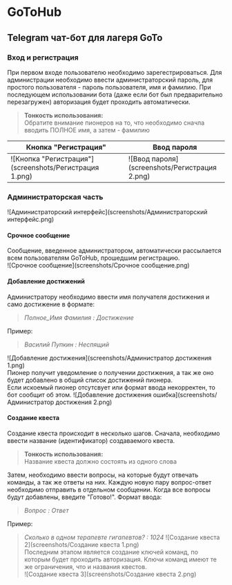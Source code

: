 # GoToHub
## Telegram чат-бот для лагеря GoTo
### Вход и регистрация
При первом входе пользователю необходимо зарегестрироваться. Для администрации необходимо ввести администраторский пароль, для простого пользователя - пароль пользователя, имя и фамилию. При последующем использовании бота (даже если бот был предварительно перезагружен) авторизация будет проходить автоматически.

> **Тонкость использования:**  
> Обратите внимание пионеров на то, что необходимо сначла вводить ПОЛНОЕ имя, а затем - фамилию


Кнопка "Регистрация" | Ввод пароля
---------------------|-------------------
![Кнопка "Регистрация"](screenshots/Регистрация 1.png) | ![Ввод пароля](screenshots/Регистрация 2.png)


### Администраторская часть
![Администраторский интерфейс](screenshots/Администраторский интерфейс.png)
#### Срочное сообщение
Сообщение, введенное администратором, автоматически рассылается всем пользователям GoToHub, прошедшим регистрацию.  
![Срочное сообщение](screenshots/Срочное сообщение.png)
#### Добавление достижений
Администратору необходимо ввести имя получателя достижения и само достижение в формате:  

>*Полное_Имя Фамилия : Достижение*

Пример:

>*Василий Пупкин : Неспящий*

![Добавление достижения](screenshots/Администратор достижения 1.png)  
Пионер получит уведомление о получении достижения, а так же оно будет добавлено в общий список достижений пионера.  
Если искоемый пионер отсутсвует или формат ввода некорректен, то бот сообщит об этом. 
![Добавление достижения ошибка](screenshots/Администратор достижения 2.png)  
#### Создание квеста
Создание квеста происходит в несколько шагов. Сначала, необходимо ввести название (идентификатор) создаваемого квеста.

> **Тонкость использования:**  
> Название квеста должно состоять из одного слова

Затем, необходимо ввести вопросы, на которые будут отвечать команды, а так же ответы на них. Каждую новую пару вопрос-ответ необходимо отправить в отдельном сообщении. Когда все вопросы будут добавлены, введите "Готово!". Формат ввода:

>*Вопрос : Ответ*

Пример:

>*Сколько в одном терапевте гигапевтов? : 1024*
![Создание квеста 2](screenshots/Создание квеста 1.png)  
Последним этапом является создание ключей команд, по которым будет проходить авторизация. Ключи команд имеют те же ограничения, что и названия квестов.  
![Создание квеста 3](screenshots/Создание квеста 2.png)  
